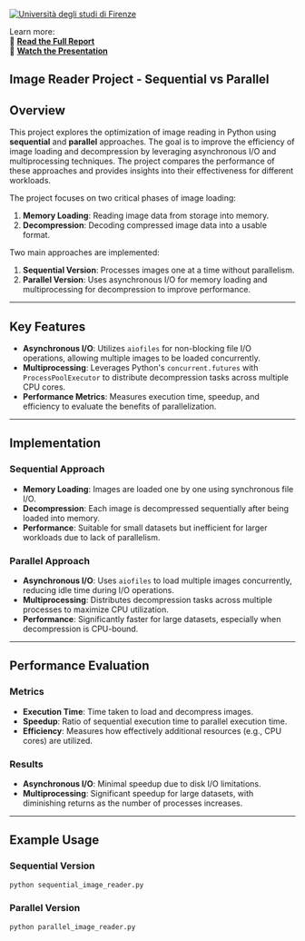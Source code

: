 [![Università degli studi di Firenze](https://i.imgur.com/1NmBfH0.png)](https://ingegneria.unifi.it)

Learn more:  
📄 **[Read the Full Report](https://github.com/mattiamarilli/imagereader/blob/master/reports/ImageReaderReport.pdf)**  
🎥 **[Watch the Presentation](https://github.com/mattiamarilli/imagereader/blob/master/reports/ImageReaderPresentation.pdf)**

Image Reader Project - Sequential vs Parallel
---

## Overview
This project explores the optimization of image reading in Python using **sequential** and **parallel** approaches. The goal is to improve the efficiency of image loading and decompression by leveraging asynchronous I/O and multiprocessing techniques. The project compares the performance of these approaches and provides insights into their effectiveness for different workloads.

The project focuses on two critical phases of image loading:
1. **Memory Loading**: Reading image data from storage into memory.
2. **Decompression**: Decoding compressed image data into a usable format.

Two main approaches are implemented:
1. **Sequential Version**: Processes images one at a time without parallelism.
2. **Parallel Version**: Uses asynchronous I/O for memory loading and multiprocessing for decompression to improve performance.

---

## Key Features

- **Asynchronous I/O**: Utilizes `aiofiles` for non-blocking file I/O operations, allowing multiple images to be loaded concurrently.
- **Multiprocessing**: Leverages Python's `concurrent.futures` with `ProcessPoolExecutor` to distribute decompression tasks across multiple CPU cores.
- **Performance Metrics**: Measures execution time, speedup, and efficiency to evaluate the benefits of parallelization.

---

## Implementation

### Sequential Approach
- **Memory Loading**: Images are loaded one by one using synchronous file I/O.
- **Decompression**: Each image is decompressed sequentially after being loaded into memory.
- **Performance**: Suitable for small datasets but inefficient for larger workloads due to lack of parallelism.

### Parallel Approach
- **Asynchronous I/O**: Uses `aiofiles` to load multiple images concurrently, reducing idle time during I/O operations.
- **Multiprocessing**: Distributes decompression tasks across multiple processes to maximize CPU utilization.
- **Performance**: Significantly faster for large datasets, especially when decompression is CPU-bound.

---

## Performance Evaluation

### Metrics
- **Execution Time**: Time taken to load and decompress images.
- **Speedup**: Ratio of sequential execution time to parallel execution time.
- **Efficiency**: Measures how effectively additional resources (e.g., CPU cores) are utilized.

### Results
- **Asynchronous I/O**: Minimal speedup due to disk I/O limitations.
- **Multiprocessing**: Significant speedup for large datasets, with diminishing returns as the number of processes increases.

---

## Example Usage

### Sequential Version
```bash
python sequential_image_reader.py 
```
### Parallel Version
```bash
python parallel_image_reader.py


